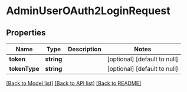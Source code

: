 # AdminUserOAuth2LoginRequest

## Properties
Name | Type | Description | Notes
------------ | ------------- | ------------- | -------------
**token** | **string** |  | [optional] [default to null]
**tokenType** | **string** |  | [optional] [default to null]

[[Back to Model list]](../README.md#documentation-for-models) [[Back to API list]](../README.md#documentation-for-api-endpoints) [[Back to README]](../README.md)


